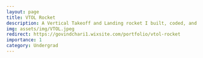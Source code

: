 ```yaml
---
layout: page
title: VTOL Rocket
description: A Vertical Takeoff and Landing rocket I built, coded, and tested
img: assets/img/VTOL.jpeg
redirect: https://govindchari1.wixsite.com/portfolio/vtol-rocket
importance: 1
category: Undergrad
---
```


